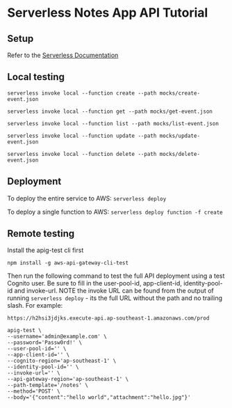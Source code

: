 # Serverless Notes App API Tutorial

## Setup

Refer to the [Serverless Documentation](https://github.com/AnomalyInnovations/serverless-stack-com/tree/master/_chapters)

## Local testing

`serverless invoke local --function create --path mocks/create-event.json`

`serverless invoke local --function get --path mocks/get-event.json`

`serverless invoke local --function list --path mocks/list-event.json`

`serverless invoke local --function update --path mocks/update-event.json`

`serverless invoke local --function delete --path mocks/delete-event.json`

## Deployment

To deploy the entire service to AWS:
`serverless deploy`

To deploy a single function to AWS:
`serverless deploy function -f create`

## Remote testing

Install the apig-test cli first

`npm install -g aws-api-gateway-cli-test`

Then run the following command to test the full API deployment using a test Cognito user. Be sure to fill in the user-pool-id, app-client-id, identity-pool-id and invoke-url. NOTE the invoke URL can be found from the output of running `serverless deploy` - its the full URL without the path and no trailing slash. For example:

`https://h2hsi3jdjks.execute-api.ap-southeast-1.amazonaws.com/prod`

```
apig-test \
--username='admin@example.com' \
--password='Passw0rd!' \
--user-pool-id='' \
--app-client-id='' \
--cognito-region='ap-southeast-1' \
--identity-pool-id='' \
--invoke-url='' \
--api-gateway-region='ap-southeast-1' \
--path-template='/notes' \
--method='POST' \
--body='{"content":"hello world","attachment":"hello.jpg"}'
```